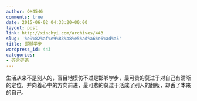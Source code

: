 ```yaml
---
author: QX4546
comments: true
date: 2015-06-02 04:33:20+00:00
layout: post
link: http://xinchyi.com/archives/443
slug: '%e9%82%af%e9%83%b8%e5%ad%a6%e6%ad%a5'
title: 邯郸学步
wordpress_id: 443
categories:
- 碎言碎语
---
```


生活从来不是别人的，盲目地模仿不过是邯郸学步，最可贵的莫过于对自己有清晰的定位，并向着心中的方向前进，最可悲的莫过于活成了别人的翻版，却丢了本来的自己。
